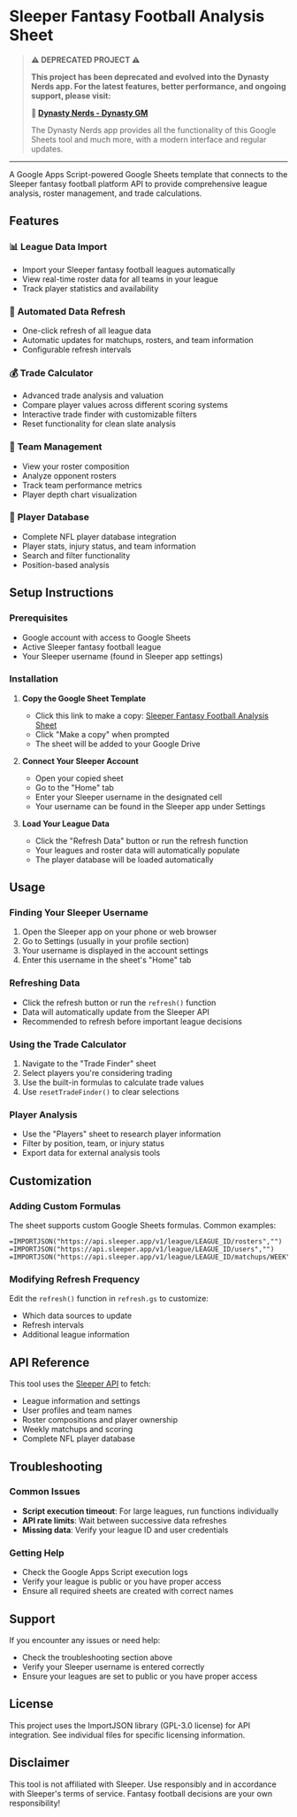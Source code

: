 # Sleeper Fantasy Football Analysis Sheet

> **⚠️ DEPRECATED PROJECT ⚠️**
> 
> **This project has been deprecated and evolved into the Dynasty Nerds app. For the latest features, better performance, and ongoing support, please visit:**
> 
> **🚀 [Dynasty Nerds - Dynasty GM](https://www.dynastynerds.com/dynasty-gm-landing/)**
> 
> The Dynasty Nerds app provides all the functionality of this Google Sheets tool and much more, with a modern interface and regular updates.

---

A Google Apps Script-powered Google Sheets template that connects to the Sleeper fantasy football platform API to provide comprehensive league analysis, roster management, and trade calculations.

## Features

### 📊 **League Data Import**
- Import your Sleeper fantasy football leagues automatically
- View real-time roster data for all teams in your league
- Track player statistics and availability

### 🔄 **Automated Data Refresh**
- One-click refresh of all league data
- Automatic updates for matchups, rosters, and team information
- Configurable refresh intervals

### 💰 **Trade Calculator**
- Advanced trade analysis and valuation
- Compare player values across different scoring systems
- Interactive trade finder with customizable filters
- Reset functionality for clean slate analysis

### 👥 **Team Management**
- View your roster composition
- Analyze opponent rosters
- Track team performance metrics
- Player depth chart visualization

### 🎯 **Player Database**
- Complete NFL player database integration
- Player stats, injury status, and team information
- Search and filter functionality
- Position-based analysis

## Setup Instructions

### Prerequisites
- Google account with access to Google Sheets
- Active Sleeper fantasy football league
- Your Sleeper username (found in Sleeper app settings)

### Installation

1. **Copy the Google Sheet Template**
   - Click this link to make a copy: [Sleeper Fantasy Football Analysis Sheet](https://docs.google.com/spreadsheets/d/11brRnpj0p7nmMmT-OvnL1NhLPiRFfgWHnNRbXfUgoxw/copy)
   - Click "Make a copy" when prompted
   - The sheet will be added to your Google Drive

2. **Connect Your Sleeper Account**
   - Open your copied sheet
   - Go to the "Home" tab
   - Enter your Sleeper username in the designated cell
   - Your username can be found in the Sleeper app under Settings

3. **Load Your League Data**
   - Click the "Refresh Data" button or run the refresh function
   - Your leagues and roster data will automatically populate
   - The player database will be loaded automatically

## Usage

### Finding Your Sleeper Username
1. Open the Sleeper app on your phone or web browser
2. Go to Settings (usually in your profile section)
3. Your username is displayed in the account settings
4. Enter this username in the sheet's "Home" tab

### Refreshing Data
- Click the refresh button or run the `refresh()` function
- Data will automatically update from the Sleeper API
- Recommended to refresh before important league decisions

### Using the Trade Calculator
1. Navigate to the "Trade Finder" sheet
2. Select players you're considering trading
3. Use the built-in formulas to calculate trade values
4. Use `resetTradeFinder()` to clear selections

### Player Analysis
- Use the "Players" sheet to research player information
- Filter by position, team, or injury status
- Export data for external analysis tools

## Customization

### Adding Custom Formulas
The sheet supports custom Google Sheets formulas. Common examples:
```
=IMPORTJSON("https://api.sleeper.app/v1/league/LEAGUE_ID/rosters","")
=IMPORTJSON("https://api.sleeper.app/v1/league/LEAGUE_ID/users","")
=IMPORTJSON("https://api.sleeper.app/v1/league/LEAGUE_ID/matchups/WEEK","")
```

### Modifying Refresh Frequency
Edit the `refresh()` function in `refresh.gs` to customize:
- Which data sources to update
- Refresh intervals
- Additional league information

## API Reference

This tool uses the [Sleeper API](https://docs.sleeper.com/) to fetch:
- League information and settings
- User profiles and team names
- Roster compositions and player ownership
- Weekly matchups and scoring
- Complete NFL player database

## Troubleshooting

### Common Issues
- **Script execution timeout**: For large leagues, run functions individually
- **API rate limits**: Wait between successive data refreshes
- **Missing data**: Verify your league ID and user credentials

### Getting Help
- Check the Google Apps Script execution logs
- Verify your league is public or you have proper access
- Ensure all required sheets are created with correct names

## Support

If you encounter any issues or need help:
- Check the troubleshooting section above
- Verify your Sleeper username is entered correctly
- Ensure your leagues are set to public or you have proper access

## License

This project uses the ImportJSON library (GPL-3.0 license) for API integration. See individual files for specific licensing information.

## Disclaimer

This tool is not affiliated with Sleeper. Use responsibly and in accordance with Sleeper's terms of service. Fantasy football decisions are your own responsibility!